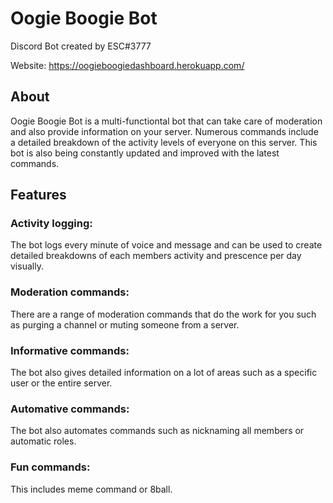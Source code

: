 # Oogie Boogie Bot
 Discord Bot created by ESC#3777

Website: https://oogieboogiedashboard.herokuapp.com/

## About
Oogie Boogie Bot is a multi-functiontal bot that can take care of moderation and also provide information on your server. Numerous commands include a detailed breakdown of the activity levels of everyone on this server. This bot is also being constantly updated and improved with the latest commands.
 
## Features
### Activity logging:
The bot logs every minute of voice and message and can be used to create detailed breakdowns of each members activity and prescence per day visually.

### Moderation commands:
There are a range of moderation commands that do the work for you such as purging a channel or muting someone from a server.

### Informative commands:
The bot also gives detailed information on a lot of areas such as a specific user or the entire server.

### Automative commands:
The bot also automates commands such as nicknaming all members or automatic roles.

### Fun commands:
This includes meme command or 8ball.